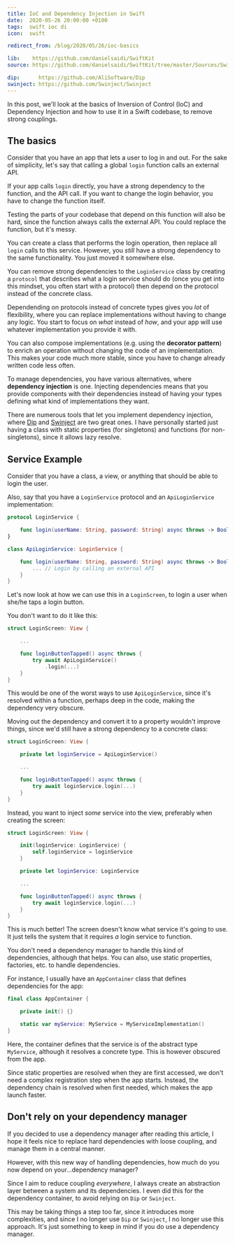 ```yaml
---
title: IoC and Dependency Injection in Swift
date:  2020-05-26 20:00:00 +0100
tags:  swift ioc di
icon:  swift

redirect_from: /blog/2020/05/26/ioc-basics

lib:    https://github.com/danielsaidi/SwiftKit
source: https://github.com/danielsaidi/SwiftKit/tree/master/Sources/SwiftKit/IoC

dip:      https://github.com/AliSoftware/Dip
swinject: https://github.com/Swinject/Swinject
---
```


In this post, we'll look at the basics of Inversion of Control (IoC) and Dependency Injection and how to use it in a Swift codebase, to remove strong couplings.


## The basics

Consider that you have an app that lets a user to log in and out. For the sake of simplicity, let's say that calling a global `login` function calls an external API.

If your app calls `login` directly, you have a strong dependency to the function, and the API call. If you want to change the login behavior, you have to change the function itself.

Testing the parts of your codebase that depend on this function will also be hard, since the function always calls the external API. You could replace the function, but it's messy.

You can create a class that performs the login operation, then replace all `login` calls to this service. However, you *still* have a strong dependency to the same functionality. You just moved it somewhere else.

You can remove strong dependencies to the `LoginService` class by creating a `protocol` that describes what a login service should do (once you get into this mindset, you often start with a protocol) then depend on the protocol instead of the concrete class.

Dependending on protocols instead of concrete types gives you *lot* of flexibility, where you can replace implementations without having to change any logic. You start to focus on *what* instead of *how*, and your app will use whatever implementation you provide it with.

You can also compose implementations (e.g. using the **decorator pattern**) to enrich an operation without changing the code of an implementation. This makes your code much more stable, since you have to change already written code less often.

To manage dependencies, you have various alternatives, where **dependency injection** is one. Injecting dependencies means that you provide components with their dependencies instead of having your types defining what kind of implementations they want.

There are numerous tools that let you implement dependency injection, where [Dip]({{page.dip}}) and [Swinject]({{page.swinject}}) are two great ones. I have personally started just having a class with static properties (for singletons) and functions (for non-singletons), since it allows lazy resolve.


## Service Example

Consider that you have a class, a view, or anything that should be able to login the user.

Also, say that you have a `LoginService` protocol and an `ApiLoginService` implementation:

```swift
protocol LoginService {

    func login(userName: String, password: String) async throws -> Bool
}

class ApiLoginService: LoginService {

    func login(userName: String, password: String) async throws -> Bool {
        ... // Login by calling an external API
    }
}
```

Let's now look at how we can use this in a `LoginScreen`, to login a user when she/he taps a login button. 

You don't want to do it like this:

```swift
struct LoginScreen: View {

    ...

    func loginButtonTapped() async throws {
        try await ApiLoginService()
            .login(...)
    }
}
```

This would be one of the worst ways to use `ApiLoginService`, since it's resolved within a function, perhaps deep in the code, making the dependency very obscure. 

Moving out the dependency and convert it to a property wouldn't improve things, since we'd still have a strong dependency to a concrete class:

```swift
struct LoginScreen: View {

    private let loginService = ApiLoginService()

    ...

    func loginButtonTapped() async throws {
        try await loginService.login(...)
    }
}
```

Instead, you want to inject *some* service into the view, preferably when creating the screen:

```swift
struct LoginScreen: View {

    init(loginService: LoginService) {
        self.loginService = loginService
    }

    private let loginService: LoginService

    ...

    func loginButtonTapped() async throws {
        try await loginService.login(...)
    }
}
```

This is much better! The screen doesn't know what service it's going to use. It just tells the system that it requires *a* login service to function.

You don't need a dependency manager to handle this kind of dependencies, although that helps. You can also, use static properties, factories, etc. to handle dependencies. 

For instance, I usually have an `AppContainer` class that defines dependencies for the app:

```swift
final class AppContainer {

    private init() {}

    static var myService: MyService = MyServiceImplementation()
}
```

Here, the container defines that the service is of the abstract type `MyService`, although it resolves a concrete type. This is however obscured from the app.

Since static properties are resolved when they are first accessed, we don't need a complex registration step when the app starts. Instead, the dependency chain is resolved when first needed, which makes the app launch faster.


## Don't rely on your dependency manager

If you decided to use a dependency manager after reading this article, I hope it feels nice to replace hard dependencies with loose coupling, and manage them in a central manner.

However, with this new way of handling dependencies, how much do you now depend on your...dependency manager?

Since I aim to reduce coupling *everywhere*, I always create an abstraction layer between a system and its dependencies. I even did this for the dependency container, to avoid relying on `Dip` or `Swinject`.

This may be taking things a step too far, since it introduces more complexities, and since I no longer use `Dip` or `Swinject`, I no longer use this approach. It's just something to keep in mind if you do use a dependency manager.